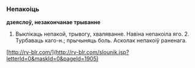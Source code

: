 ### Непакоіць
**дзеяслоў, незакончанае трыванне**

1. Выклікаць непакой, трывогу, хваляванне. Навіна непакоіла яго. 2. Турбаваць каго-н.; прычыняць боль. Асколак непакоіў раненага.

<a rel="author">[http://rv-blr.com/](http://rv-blr.com/slounik.jsp?letterId=0&maskId=0&pageId=1905)</a>
